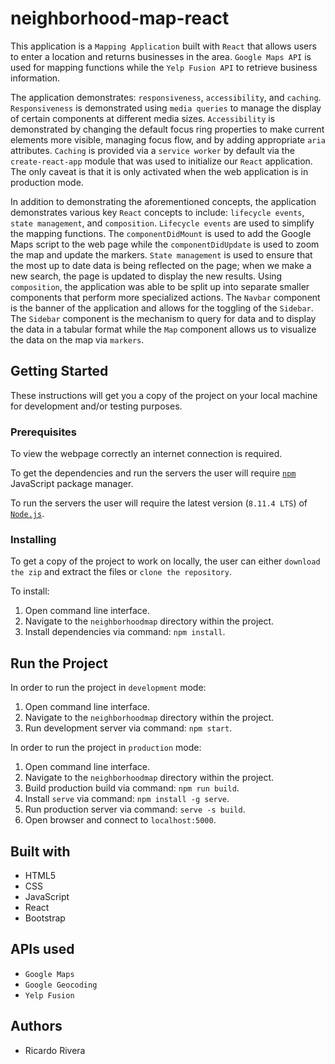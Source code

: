 # neighborhood-map-react
This application is a `Mapping Application` built with `React` that allows users to enter a location and returns businesses in the area. `Google Maps API` is used for mapping functions while the `Yelp Fusion API` to retrieve business information.

The application demonstrates: `responsiveness`, `accessibility`, and `caching`. `Responsiveness` is demonstrated using `media queries` to manage the display of certain components at different media sizes. `Accessibility` is demonstrated by changing the default focus ring properties to make current elements more visible, managing focus flow, and by adding appropriate `aria` attributes. `Caching` is provided via a `service worker` by default via the `create-react-app` module that was used to initialize our `React` application. The only caveat is that it is only activated when the web application is in production mode.

In addition to demonstrating the aforementioned concepts, the application demonstrates various key `React` concepts to include: `lifecycle events`, `state management`, and `composition`. `Lifecycle events` are used to simplify the mapping functions. The `componentDidMount` is used to add the Google Maps script to the web page while the `componentDidUpdate` is used to zoom the map and update the markers. `State management` is used to ensure that the most up to date data is being reflected on the page; when we make a new search, the page is updated to display the new results. Using `composition`, the application was able to be split up into separate smaller components that perform more specialized actions. The `Navbar` component is the banner of the application and allows for the toggling of the `Sidebar`. The `Sidebar` component is the mechanism to query for data and to display the data in a tabular format while the `Map` component allows us to visualize the data on the map via `markers`.

## Getting Started
These instructions will get you a copy of the project on your local machine for development and/or testing purposes.

### Prerequisites

To view the webpage correctly an internet connection is required.

To get the dependencies and run the servers the user will require [`npm`](https://www.npmjs.com/get-npm) JavaScript package manager.

To run the servers the user will require the latest version (`8.11.4 LTS`) of [`Node.js`](https://nodejs.org/en/download/).

### Installing
To get a copy of the project to work on locally, the user can either `download the zip` and extract the files or `clone the repository`.

To install:
1) Open command line interface.
2) Navigate to the `neighborhoodmap` directory within the project.
3) Install dependencies via command: `npm install`.

## Run the Project
In order to run the project in `development` mode:
1) Open command line interface.
2) Navigate to the `neighborhoodmap` directory within the project.
4) Run development server via command: `npm start`.

In order to run the project in `production` mode:
1) Open command line interface.
2) Navigate to the `neighborhoodmap` directory within the project.
3) Build production build via command: `npm run build`.
4) Install `serve` via command: `npm install -g serve`.
5) Run production server via command: `serve -s build`.
6) Open browser and connect to `localhost:5000`.

## Built with
* HTML5
* CSS
* JavaScript
* React
* Bootstrap

## APIs used
* `Google Maps`
* `Google Geocoding`
* `Yelp Fusion`

## Authors
* Ricardo Rivera